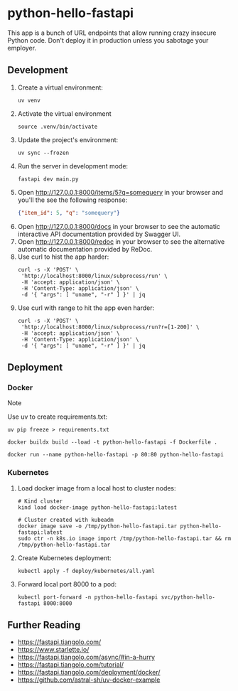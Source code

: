 # python-hello-fastapi

This app is a bunch of URL endpoints that allow running crazy insecure Python code. Don't deploy it in production unless
you sabotage your employer.

## Development

1. Create a virtual environment:
   ```
   uv venv
   ```
2. Activate the virtual environment
   ```
   source .venv/bin/activate
   ```
3. Update the project's environment:
   ```
   uv sync --frozen
   ```
4. Run the server in development mode:
   ```
   fastapi dev main.py
   ```
5. Open http://127.0.0.1:8000/items/5?q=somequery in your browser and you'll the see the following response:
   ``` json
   {"item_id": 5, "q": "somequery"}
   ```
6. Open http://127.0.0.1:8000/docs in your browser to see the automatic interactive API documentation provided by Swagger UI.
7. Open http://127.0.0.1:8000/redoc in your browser to see the alternative automatic documentation provided by ReDoc.
8. Use curl to hist the app harder:
   ```
   curl -s -X 'POST' \
    'http://localhost:8000/linux/subprocess/run' \
    -H 'accept: application/json' \
    -H 'Content-Type: application/json' \
    -d '{ "args": [ "uname", "-r" ] }' | jq
   ```
9. Use curl with range to hit the app even harder:
   ```
   curl -s -X 'POST' \
    'http://localhost:8000/linux/subprocess/run?r=[1-200]' \
    -H 'accept: application/json' \
    -H 'Content-Type: application/json' \
    -d '{ "args": [ "uname", "-r" ] }' | jq
   ```

## Deployment
### Docker

> [!NOTE]
> Use uv to create requirements.txt:
> ```
> uv pip freeze > requirements.txt
> ```

```
docker buildx build --load -t python-hello-fastapi -f Dockerfile .
```

```
docker run --name python-hello-fastapi -p 80:80 python-hello-fastapi
```
### Kubernetes

1. Load docker image from a local host to cluster nodes:
   ```
   # Kind cluster
   kind load docker-image python-hello-fastapi:latest
   ```
   ```
   # Cluster created with kubeadm
   docker image save -o /tmp/python-hello-fastapi.tar python-hello-fastapi:latest
   sudo ctr -n k8s.io image import /tmp/python-hello-fastapi.tar && rm /tmp/python-hello-fastapi.tar
   ```
2. Create Kubernetes deployment:
   ```
   kubectl apply -f deploy/kubernetes/all.yaml
   ```
3. Forward local port 8000 to a pod:
   ```
   kubectl port-forward -n python-hello-fastapi svc/python-hello-fastapi 8000:8000
   ```

## Further Reading

* https://fastapi.tiangolo.com/
* https://www.starlette.io/
* https://fastapi.tiangolo.com/async/#in-a-hurry
* https://fastapi.tiangolo.com/tutorial/
* https://fastapi.tiangolo.com/deployment/docker/
* https://github.com/astral-sh/uv-docker-example